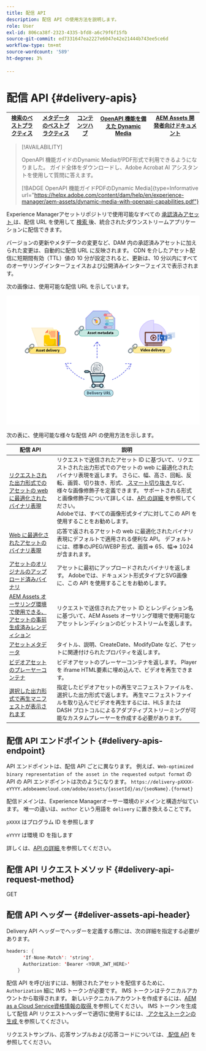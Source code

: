 ```yaml
---
title: 配信 API
description: 配信 API の使用方法を説明します。
role: User
exl-id: 806ca38f-2323-4335-bfd8-a6c79f6f15fb
source-git-commit: ed7331647ea2227e6047e42e21444b743ee5ce6d
workflow-type: tm+mt
source-wordcount: '589'
ht-degree: 3%

---
```


# 配信 API {#delivery-apis}

| [検索のベストプラクティス](/help/assets/search-best-practices.md) | [メタデータのベストプラクティス](/help/assets/metadata-best-practices.md) | [コンテンツハブ](/help/assets/product-overview.md) | [OpenAPI 機能を備えた Dynamic Media](/help/assets/dynamic-media-open-apis-overview.md) | [AEM Assets 開発者向けドキュメント](https://developer.adobe.com/experience-cloud/experience-manager-apis/) |
| ------------- | --------------------------- |---------|----|-----|

>[!AVAILABILITY]
>
>OpenAPI 機能ガイドのDynamic MediaがPDF形式で利用できるようになりました。 ガイド全体をダウンロードし、Adobe Acrobat AI アシスタントを使用して質問に答えます。
>
>[!BADGE OpenAPI 機能ガイドPDFのDynamic Media]{type=Informative url="https://helpx.adobe.com/content/dam/help/en/experience-manager/aem-assets/dynamic-media-with-openapi-capabilities.pdf"}

Experience Managerアセットリポジトリで使用可能なすべての [ 承認済みアセット ](approve-assets.md) は、配信 URL を使用して [ 検索 ](search-assets-api.md) 後、統合されたダウンストリームアプリケーションに配信できます。

バージョンの更新やメタデータの変更など、DAM 内の承認済みアセットに加えられた変更は、自動的に配信 URL に反映されます。 CDN を介したアセット配信に短期間有効（TTL）値の 10 分が設定されると、更新は、10 分以内にすべてのオーサリングインターフェイスおよび公開済みインターフェイスで表示されます。

次の画像は、使用可能な配信 URL を示しています。

![ 配信 API](assets/delivery-url.png)

次の表に、使用可能な様々な配信 API の使用方法を示します。

| 配信 API | 説明 |
|---|---|
| [ リクエストされた出力形式でのアセットの web に最適化されたバイナリ表現 ](https://adobe-aem-assets-delivery.redoc.ly/#operation/getAssetSeoFormat) | リクエストで送信されたアセット ID に基づいて、リクエストされた出力形式でのアセットの web に最適化されたバイナリ表現を返します。 さらに、幅、高さ、回転、反転、画質、切り抜き、形式、[ スマート切り抜き ](/help/assets/dynamic-media/image-profiles.md) など、様々な画像修飾子を定義できます。 サポートされる形式と画像修飾子について詳しくは、[API の詳細 ](https://adobe-aem-assets-delivery.redoc.ly/#operation/getAssetSeoFormat) を参照してください。<br>Adobeでは、すべての画像形式タイプに対してこの API を使用することをお勧めします。 |
| [Web に最適化されたアセットのバイナリ表現 ](https://adobe-aem-assets-delivery.redoc.ly/#operation/getAsset) | 応答で返されるアセットの web に最適化されたバイナリ表現にデフォルトで適用される便利な API。 デフォルトには、標準のJPEG/WEBP 形式、画質=> 65、幅=> 1024 が含まれます。 |
| [ アセットのオリジナルのアップロード済みバイナリ ](https://adobe-aem-assets-delivery.redoc.ly/#operation/getAssetOriginal) | アセットに最初にアップロードされたバイナリを返します。 Adobeでは、ドキュメント形式タイプとSVG画像に、この API を使用することをお勧めします。 |
| [AEM Assets オーサリング環境で使用できる、アセットの事前生成済みレンディション ](https://adobe-aem-assets-delivery.redoc.ly/#operation/getAssetRendition) | リクエストで送信されたアセット ID とレンディション名に基づいて、AEM Assets オーサリング環境で使用可能なアセットレンディションのビットストリームを返します。 |
| [ アセットメタデータ ](https://adobe-aem-assets-delivery.redoc.ly/#operation/getAssetMetadata) | タイトル、説明、CreateDate、ModifyDate など、アセットに関連付けられたプロパティを返します。 |
| [ ビデオアセットのプレーヤーコンテナ ](https://adobe-aem-assets-delivery.redoc.ly/#operation/videoPlayerDelivery) | ビデオアセットのプレーヤーコンテナを返します。 Player を iframe HTML要素に埋め込んで、ビデオを再生できます。 |
| [ 選択した出力形式で再生マニフェストが表示されます ](https://adobe-aem-assets-delivery.redoc.ly/#operation/videoManifestDelivery) | 指定したビデオアセットの再生マニフェストファイルを、選択した出力形式で返します。 再生マニフェストファイルを取り込んでビデオを再生するには、HLS または DASH プロトコルによるアダプティブストリーミングが可能なカスタムプレーヤーを作成する必要があります。 |

## 配信 API エンドポイント {#delivery-apis-endpoint}

API エンドポイントは、配信 API ごとに異なります。 例えば、`Web-optimized binary representation of the asset in the requested output format` の API の API エンドポイントは次のようになります。
`https://delivery-pXXXX-eYYYY.adobeaemcloud.com/adobe/assets/{assetId}/as/{seoName}.{format}`

配信ドメインは、Experience Managerオーサー環境のドメインと構造が似ています。 唯一の違いは、`author` という用語を `delivery` に置き換えることです。

`pXXXX` はプログラム ID を参照します

`eYYYY` は環境 ID を指します

詳しくは、[API の詳細 ](https://adobe-aem-assets-delivery.redoc.ly/#tag/Assets) を参照してください。

## 配信 API リクエストメソッド {#delivery-api-request-method}

GET

## 配信 API ヘッダー {#deliver-assets-api-header}

Delivery API ヘッダーでヘッダーを定義する際には、次の詳細を指定する必要があります。

```java
headers: {
      'If-None-Match': 'string',
      Authorization: 'Bearer <YOUR_JWT_HERE>'
    }
```

配信 API を呼び出すには、制限されたアセットを配信するために、`Authorization` 細に IMS トークンが必要です。 IMS トークンはテクニカルアカウントから取得されます。 新しいテクニカルアカウントを作成するには、[AEM as a Cloud Service資格情報の取得 ](https://experienceleague.adobe.com/docs/experience-manager-cloud-service/content/implementing/developing/generating-access-tokens-for-server-side-apis.html?lang=en#fetch-the-aem-as-a-cloud-service-credentials) を参照してください。 IMS トークンを生成して配信 API リクエストヘッダーで適切に使用するには、[ アクセストークンの生成 ](https://experienceleague.adobe.com/docs/experience-manager-cloud-service/content/implementing/developing/generating-access-tokens-for-server-side-apis.html?lang=en#generating-the-access-token) を参照してください。


リクエストサンプル、応答サンプルおよび応答コードについては、[ 配信 API](https://adobe-aem-assets-delivery.redoc.ly/#operation/getAssetSeoFormat) を参照してください。
